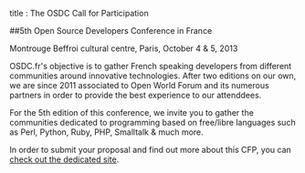 title : The OSDC Call for Participation

##5th Open Source Developers Conference in France

Montrouge Beffroi cultural centre, Paris, October 4 & 5, 2013

OSDC.fr's objective is to gather French speaking developers from different communities around innovative technologies. 
After two editions on our own, we are since 2011 associated to Open World Forum and its numerous partners 
in order to provide the best experience to our attenddees.

For the 5th edition of this conference, we invite you to gather the communities dedicated to programming based on 
free/libre languages such as Perl, Python, Ruby, PHP, Smalltalk & much more.

In order to submit your proposal and find out more about this CFP, 
you can [check out the dedicated site](http://act.osdc.fr/osdc2013fr/cfp.html).

